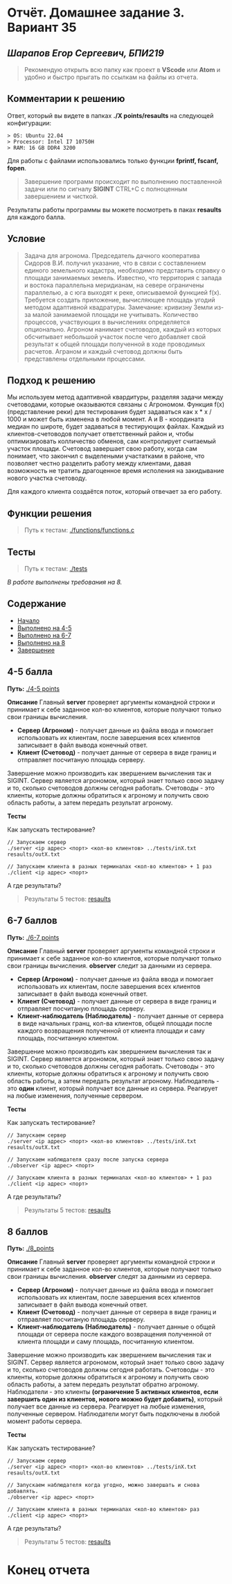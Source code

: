 # Отчёт. Домашнее задание 3. Вариант 35

## _Шарапов Егор Сергеевич, БПИ219_

> Рекомендую открыть всю папку как проект в **VScode** или **Atom** и удобно и быстро прыгать по ссылкам на файлы из отчета.

## Комментарии к решению

Ответ, который вы видете в папках **./X points/resaults** на следующей конфигурации:

```
> OS: Ubuntu 22.04
> Processor: Intel I7 10750H
> RAM: 16 GB DDR4 3200
```

Для работы с файлами использовались только функции **fprintf, fscanf, fopen**.

> Завершение программ происходит по выполнению поставленной задачи или по сигналу **SIGINT** CTRL+C с полноценным завершением и чисткой.

Результаты работы программы вы можете посмотреть в паках **resaults** для каждого балла.

## Условие
>
> Задача для агронома. Председатель дачного кооператива Сидоров В.И. получил указание, что в связи с составлением единого земельного кадастра, необходимо представить справку о площади занимаемых земель. Известно, что территория с запада и востока параллельна меридианам, на севере ограничены параллелью, а с юга выходят к реке, описываемой функцией f(x). Требуется создать приложение, вычисляющее площадь угодий методом адаптивной квадратуры. Замечание: кривизну Земли из-за малой занимаемой площади не учитывать. Количество процессов, участвующих в вычислениях определяется опционально. Агроном нанимает счетоводов, каждый из которых обсчитывает небольшой участок после чего добавляет свой результат к общей площади полученной в ходе проводимых расчетов. Аграном и каждый счетовод должны быть представлены отдельными процессами.

## Подход к решению

Мы используем метод адаптивной квардитуры, разделяя задачи между счетоводами, которые оказываются связаны с Агрономом.
Функция f(x) (представление реки) для тестирования будет задаваться как x * x / 1000 и может быть изменена в любой момент.
A и B - координата медиан по широте, будет задаваться в тестирующих файлах.
Каждый из клиентов-счетоводов получает ответственный район и, чтобы оптимизировать колличество обменов, сам контролирует считаемый участок площади. Счетовод завершает свою работу, когда сам понимает, что закончил с выделеными участатками в районе, что позволяет честно разделить работу между клиентами, давая возможность не тратить драгоценное время исполения на закидывание нового участка счетоводу.

Для каждого клиента создаётся поток, который отвечает за его работу.

## Функции решения
>
> Путь к тестам: [./functions/functions.c](./functions/function.c)

## Тесты
>
> Путь к тестам: [./tests](./tests/)

_В работе выполнены требования на 8._

## Содержание

- [Начало](#отчёт-домашнее-задание-3-вариант-35)
- [Выполнено на 4-5](#4-5-балла)
- [Выполнено на 6-7](#6-7-баллов)
- [Выполнено на 8](#8-баллов)
- [Завершение](#конец-отчета)

## 4-5 балла

**Путь:**
[./4-5 points](./4-5%20points/)

**Описание**
Главный **server** проверяет аргументы командной строки и принимает к себе заданное кол-во клиентов, которые получают только свои границы вычисления.

- **Сервер (Агроном)** - получает данные из файла ввода и помогает использовать их клиентам, после завершения всех клиентов записывает в файл вывода конечный ответ.
- **Клиент (Счетовод)** - получает данные от сервера в виде границ и отправляет посчитаную площадь серверу.

Завершение можно производить как звершением вычисления так и SIGINT.
Сервер является агрономом, который знает только свою задачу и то, сколько счетоводов должны сегодня работать.
Счетоводы - это клиенты, которые должны обратиться к агроному и получить свою область работы, а затем передать результат агроному.

**Тесты**

Как запускать тестирование?

```
// Запускаем сервер
./server <ip адрес> <порт> <кол-во клиентов> ../tests/inX.txt resaults/outX.txt
```

```
// Запускаем клиента в разных терминалах <кол-во клиентов> + 1 раз
./client <ip адрес> <порт>
```

А где результаты?

> Результаты 5 тестов: [resaults](./4-5%20points/resaults/)

## 6-7 баллов

**Путь:**
[./6-7 points](./6-7%20points/)

**Описание**
Главный **server** проверяет аргументы командной строки и принимает к себе заданное кол-во клиентов, которые получают только свои границы вычисления.
**observer** следит за данными из сервера.

- **Сервер (Агроном)** - получает данные из файла ввода и помогает использовать их клиентам, после завершения всех клиентов записывает в файл вывода конечный ответ.
- **Клиент (Счетовод)** - получает данные от сервера в виде границ и отправляет посчитаную площадь серверу.
- **Клиент-наблюдатель (Наблюдатель)** - получает данные от сервера в виде начальных гранц, кол-ва клиентов, общей площади после каждого возвращения полученной от клиента площади и саму площадь, посчитанную клиентом.

Завершение можно производить как звершением вычисления так и SIGINT.
Сервер является агрономом, который знает только свою задачу и то, сколько счетоводов должны сегодня работать.
Счетоводы - это клиенты, которые должны обратиться к агроному и получить свою область работы, а затем передать результат агроному.
Наблюдатель - это **один** клиент, который получает все данные из сервера. Реагирует на любые изменения, полученные сервером.

**Тесты**

Как запускать тестирование?

```
// Запускаем сервер
./server <ip адрес> <порт> <кол-во клиентов> ../tests/inX.txt resaults/outX.txt
```

```
// Запускаем наблюдателя сразу после запуска сервера
./observer <ip адрес> <порт>
```

```
// Запускаем клиента в разных терминалах <кол-во клиентов> + 1 раз
./client <ip адрес> <порт>
```

А где результаты?

> Результаты 5 тестов: [resaults](./6-7%20points/resaults/)

## 8 баллов

**Путь:**
[./8_points](./8%20points/)

**Описание**
Главный **server** проверяет аргументы командной строки и принимает к себе заданное кол-во клиентов, которые получают только свои границы вычисления.
**observer** следят за данными из сервера.

- **Сервер (Агроном)** - получает данные из файла ввода и помогает использовать их клиентам, после завершения всех клиентов записывает в файл вывода конечный ответ.
- **Клиент (Счетовод)** - получает данные от сервера в виде границ и отправляет посчитаную площадь серверу.
- **Клиент-наблюдатель (Наблюдатель)** - получает данные о общей площади от сервера после каждого возвращения полученной от клиента площади и саму площадь, посчитанную клиентом.

Завершение можно производить как звершением вычисления так и SIGINT.
Сервер является агрономом, который знает только свою задачу и то, сколько счетоводов должны сегодня работать.
Счетоводы - это клиенты, которые должны обратиться к агроному и получить свою область работы, а затем передать результат обратно агроному.
Наблюдатели - это клиенты **(ограничение 5 активных клиентов, если завершить один из клиентов, нового можно будет добавить)**, который получает все данные из сервера. Реагирует на любые изменения, полученные сервером. Наблюдатели могут быть подключены в любой момент работы сервера.

**Тесты**

Как запускать тестирование?

```
// Запускаем сервер
./server <ip адрес> <порт> <кол-во клиентов> ../tests/inX.txt resaults/outX.txt
```

```
// Запускаем наблюдателя когда угодно, можно завершать и снова добавлять.
./observer <ip адрес> <порт>
```

```
// Запускаем клиента в разных терминалах <кол-во клиентов> раз
./client <ip адрес> <порт>
```

А где результаты?

> Результаты 5 тестов: [resaults](./8%20points/resaults/)

# Конец отчета
